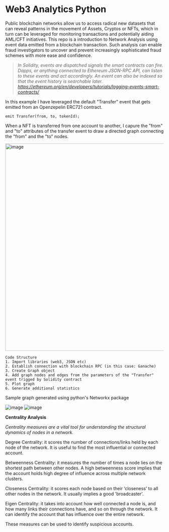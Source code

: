 # Web3 Analytics Python 

Public blockchain networks allow us to access radical new datasets that can reveal patterns in the movement of Assets, Cryptos or NFTs, which in turn can be leveraged for monitoring transactions and potentially aiding AML/CFT initiatives.
This repo is a introduction to Network Analysis using event data emitted from a blockchain transaction. Such analysis can enable fraud investigators to uncover and prevent increasingly sophisticated fraud schemes with more ease and confidence.

>*In Solidity, events are dispatched signals the smart contracts can fire. Dapps, or anything connected to Ethereum JSON-RPC API, can listen to these events and act accordingly. An event can also be indexed so that the event history is searchable later. https://ethereum.org/en/developers/tutorials/logging-events-smart-contracts/*

In this example I have leveraged the default "Transfer" event that gets emitted from an Openzepelin ERC721 contract.
```shell
emit Transfer(from, to, tokenId);
```
When a NFT is transferred from one account to another, I capure the "from" and "to" attributes of the transfer event to draw a directed graph connecting the "from" and the "to" nodes. 

<img width="658" alt="image" src="https://user-images.githubusercontent.com/115624087/203530572-b78f9ee2-b31f-47ba-b8b7-907cf46656b8.png">



```shell
Code Structure
1. Import libraries (web3, JSON etc)
2. Establish connection with blockchain RPC (in this case: Ganache)
3. Create Graph object
4. Add graph nodes and edges from the parameters of the "Transfer" event trigged by Solidity contract 
5. Plot graph
6. Generate additional statistics
```

Sample graph generated using python's Networkx package

![image](https://user-images.githubusercontent.com/115624087/198863254-4928d5ca-5829-426b-8912-de90df521651.png)
![image](https://user-images.githubusercontent.com/115624087/198870286-7aea8b7e-cba9-432b-a3f3-25fafe1a349c.png)




**Centrality Analysis**

*Centrality measures are a vital tool for understanding the structural dynamics of nodes in a network.*

Degree Centrality: it scores the number of connections/links held by each node of the network. It is useful to find the most influential or connected account.

Betweenness Centrality: it measures the number of times a node lies on the shortest path between other nodes. A high betweenness score implies that the account holds high degree of influence across multiple network clusters.

Closeness Centrality: it scores each node based on their ‘closeness’ to all other nodes in the network. It usually implies a good 'broadcaster'.

Eigen Centrality: it takes into account how well connected a node is, and how many links their connections have, and so on through the network. It can identify the account that has influence over the entire network.

These measures can be used to identify suspicious accounts.

